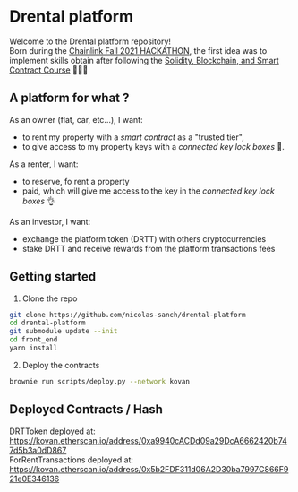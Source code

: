 # Drental platform

Welcome to the Drental platform repository!
<br/>
Born during the [Chainlink Fall 2021 HACKATHON](https://chain.link/hackathon), the first idea was to implement skills obtain after following the [Solidity, Blockchain, and Smart Contract Course](https://www.youtube.com/watch?v=M576WGiDBdQ) 👨🏻‍🎓

## A platform for what ?
As an owner (flat, car, etc...), I want: 
* to rent my property with a _smart contract_ as a "trusted tier",
* to give access to my property keys with a _connected key lock boxes_ 🔐.

As a renter, I want:
* to reserve, fo rent a property
* paid, which will give me access to the key in the _connected key lock boxes_ 👌

As an investor, I want:
* exchange the platform token (DRTT) with others cryptocurrencies
* stake DRTT and receive rewards from the platform transactions fees

## Getting started

1. Clone the repo
```sh
git clone https://github.com/nicolas-sanch/drental-platform
cd drental-platform
git submodule update --init
cd front_end
yarn install
```

2. Deploy the contracts
```sh
brownie run scripts/deploy.py --network kovan
```

## Deployed Contracts / Hash

DRTToken deployed at:</br>
https://kovan.etherscan.io/address/0xa9940cACDd09a29DcA6662420b747d5b3a0dD867
</br>
ForRentTransactions deployed at: </br>
https://kovan.etherscan.io/address/0x5b2FDF311d06A2D30ba7997C866F921e0E346136

